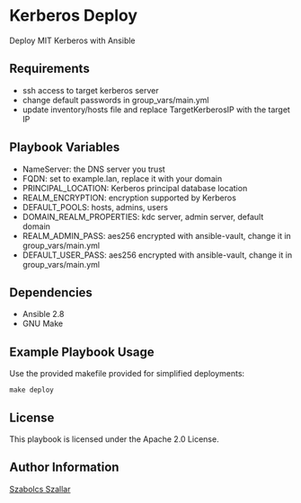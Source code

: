Kerberos Deploy
=========

Deploy MIT Kerberos with Ansible

Requirements
------------
- ssh access to target kerberos server</br>
- change default passwords in group_vars/main.yml</br>
- update inventory/hosts file and replace TargetKerberosIP with the target IP

Playbook Variables
--------------

- NameServer: the DNS server you trust</br>
- FQDN: set to example.lan, replace it with your domain</br>
- PRINCIPAL_LOCATION: Kerberos principal database location</br>
- REALM_ENCRYPTION: encryption supported by Kerberos</br>
- DEFAULT_POOLS: hosts, admins, users</br>
- DOMAIN_REALM_PROPERTIES: kdc server, admin server, default domain</br>
- REALM_ADMIN_PASS: aes256 encrypted with ansible-vault, change it in group_vars/main.yml</br>
- DEFAULT_USER_PASS: aes256 encrypted with ansible-vault, change it in group_vars/main.yml</br>

Dependencies
------------

- Ansible 2.8</br>
- GNU Make

Example Playbook Usage
----------------

Use the provided makefile provided for simplified deployments:
  
    make deploy

    

License
-------


This playbook is licensed under the Apache 2.0 License.

Author Information
------------------

[Szabolcs Szallar](https://www.linkedin.com/in/szabolcsszallar/)